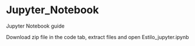 # Jupyter_Notebook
Jupyter Notebook guide

Download zip file in the code tab, extract files and open Estilo_jupyter.ipynb
